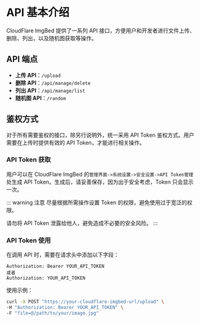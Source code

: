 # API 基本介绍

CloudFlare ImgBed 提供了一系列 API 接口，方便用户和开发者进行文件上传、删除、列出，以及随机图获取等操作。

## API 端点
- **上传 API**：`/upload`
- **删除 API**：`/api/manage/delete`
- **列出 API**：`/api/manage/list`
- **随机图 API**：`/random`

## 鉴权方式

对于所有需要鉴权的接口，除另行说明外，统一采用 API Token 鉴权方式。用户需要在上传时提供有效的 API Token，才能进行相关操作。

### API Token 获取

用户可以在 CloudFlare ImgBed 的`管理界面->系统设置->安全设置->API Token管理`处生成 API Token。生成后，请妥善保存，因为出于安全考虑，Token 只会显示一次。

::: warning 注意
尽量根据所需操作设置 Token 的权限，避免使用过于宽泛的权限。

请勿将 API Token 泄露给他人，避免造成不必要的安全风险。
:::

### API Token 使用

在调用 API 时，需要在请求头中添加以下字段：

```http
Authorization: Bearer YOUR_API_TOKEN
或者
Authorization: YOUR_API_TOKEN
```

使用示例：

```bash
curl -X POST "https://your-cloudflare-imgbed-url/upload" \
-H "Authorization: Bearer YOUR_API_TOKEN" \
-F "file=@/path/to/your/image.jpg"
```
